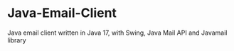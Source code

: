 # Java-Email-Client
 Java email client written in Java 17, with Swing, Java Mail API and Javamail library
